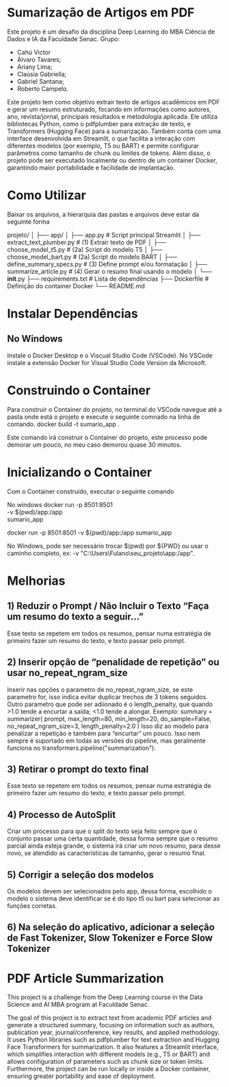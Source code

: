# Sumarização de Artigos em PDF
 Este projeto é um desafio da disciplina Deep Learning do MBA Ciência de Dados e IA da Faculdade Senac.
 Grupo: 
* Cahú Victor
* Álvaro Tavares;
* Ariany Lima;
* Claúsia Gabriella;
* Gabriel Santana;
* Roberto Campelo.


 Este projeto tem como objetivo extrair texto de artigos acadêmicos em PDF e gerar um resumo estruturado, focando em informações como autores, ano, revista/jornal, principais resultados e metodologia aplicada. Ele utiliza bibliotecas Python, como o pdfplumber para extração de texto, e Transformers (Hugging Face) para a sumarização. Também conta com uma interface desenvolvida em Streamlit, o que facilita a interação com diferentes modelos (por exemplo, T5 ou BART) e permite configurar parâmetros como tamanho de chunk ou limites de tokens. Além disso, o projeto pode ser executado localmente ou dentro de um container Docker, garantindo maior portabilidade e facilidade de implantação.

# Como Utilizar
Baixar os arquivos, a hierarquia das pastas e arquivos deve estar da seguinte forma

 projeto/
 │
 ├── app/
 │   ├── app.py                     # Script principal Streamlit
 │   ├── extract_text_plumber.py    # (1) Extrair texto de PDF
 │   ├── choose_model_t5.py         # (2a) Script do modelo T5
 │   ├── choose_model_bart.py       # (2a) Script do modelo BART
 │   ├── define_summary_specs.py    # (3) Define prompt e/ou formatação
 │   ├── summarize_article.py       # (4) Gerar o resumo final usando o modelo
 │   └── __init__.py
 ├── requirements.txt           # Lista de dependências
 ├── Dockerfile                 # Definição do container Docker
 └── README.md

# Instalar Dependências
## No Windows
Instale o Docker Desktop e o Viscual Studio Code (VSCode).
No VSCode instale a extensão Docker for Visual Studio Code Version da Microsoft.

# Construindo o Container
Para construir o Container do projeto, no terminal do VSCode navegue até a pasta onde está o projeto e execute o seguinte comnado na linha de comando.
docker build -t sumario_app .

Este comando irá construir o Container do projeto, este processo pode demorar um pouco, no meu caso demorou quase 30 minutos.

# Inicializando o Container
Com o Container construído, executar o seguinte comando

No windows
docker run -p 8501:8501 \
  -v $(pwd)/app:/app \
  sumario_app

docker run -p 8501:8501 -v ${pwd}/app:/app sumario_app

No Windows, pode ser necessário trocar $(pwd) por ${PWD} ou usar o caminho completo, ex: -v "C:\Users\Fulano\seu_projeto\app:/app".

# Melhorias

## 1) Reduzir o Prompt / Não Incluir o Texto “Faça um resumo do texto a seguir...”
Esse texto se repetem em todos os resumos, pensar numa estratégia de primeiro fazer um resumo do texto, e texto passar pelo prompt.

## 2) Inserir opção de “penalidade de repetição” ou usar no_repeat_ngram_size
Inserir nas opções o parametro de no_repeat_ngram_size, se este parametro for, isso indica evitar duplicar trechos de 3 tokens seguidos.
Outro parametro que pode ser adiionado é o length_penalty, que quando >1.0 tende a encurtar a saída; <1.0 tende a alongar.
Exemplo:
    summary = summarizer(
        prompt,
        max_length=80,
        min_length=20,
        do_sample=False,
        no_repeat_ngram_size=3,
        length_penalty=2.0
    )
Isso diz ao modelo para penalizar a repetição e também para “encurtar” um pouco. Isso nem sempre é suportado em todas as versões do pipeline, mas geralmente funciona no transformers.pipeline("summarization").

## 3) Retirar o prompt do texto final
Esse texto se repetem em todos os resumos, pensar numa estratégia de primeiro fazer um resumo do texto, e texto passar pelo prompt.

## 4) Processo de AutoSplit
Criar um processo para que o split do texto seja feito sempre que o conjunto passar uma certa quantidade, dessa forma sempre que o resumo parcial ainda esteja grande, o sistema irá criar um novo resumo, para desse novo, se atendido as características de tamanho, gerar o resumo final.

## 5) Corrigir a seleção dos modelos
Os modelos devem ser selecionados pelo app, dessa forma, escolhido o modelo o sistema deve identificar se é do tipo t5 ou bart para selecionar as funções corretas.

## 6) Na seleção do aplicativo, adicionar a seleção de Fast Tokenizer, Slow Tokenizer e Force Slow Tokenizer

# PDF Article Summarization
This project is a challenge from the Deep Learning course in the Data Science and AI MBA program at Faculdade Senac.

The goal of this project is to extract text from academic PDF articles and generate a structured summary, focusing on information such as authors, publication year, journal/conference, key results, and applied methodology. It uses Python libraries such as pdfplumber for text extraction and Hugging Face Transformers for summarization. It also features a Streamlit interface, which simplifies interaction with different models (e.g., T5 or BART) and allows configuration of parameters such as chunk size or token limits. Furthermore, the project can be run locally or inside a Docker container, ensuring greater portability and ease of deployment.